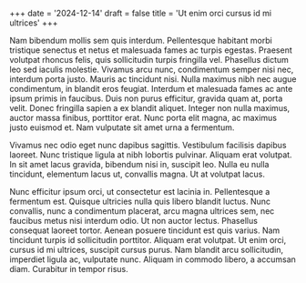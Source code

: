 +++
date = '2024-12-14'
draft = false
title = 'Ut enim orci cursus id mi ultrices'
+++

Nam bibendum mollis sem quis interdum. Pellentesque habitant morbi tristique senectus et netus et malesuada fames ac turpis egestas. Praesent volutpat rhoncus felis, quis sollicitudin turpis fringilla vel. Phasellus dictum leo sed iaculis molestie. Vivamus arcu nunc, condimentum semper nisi nec, interdum porta justo. Mauris ac tincidunt nisi. Nulla maximus nibh nec augue condimentum, in blandit eros feugiat. Interdum et malesuada fames ac ante ipsum primis in faucibus. Duis non purus efficitur, gravida quam at, porta velit. Donec fringilla sapien a ex blandit aliquet. Integer non nulla maximus, auctor massa finibus, porttitor erat. Nunc porta elit magna, ac maximus justo euismod et. Nam vulputate sit amet urna a fermentum.

Vivamus nec odio eget nunc dapibus sagittis. Vestibulum facilisis dapibus laoreet. Nunc tristique ligula at nibh lobortis pulvinar. Aliquam erat volutpat. In sit amet lacus gravida, bibendum nisi in, suscipit leo. Nulla eu nulla tincidunt, elementum lacus ut, convallis magna. Ut at volutpat lacus.

Nunc efficitur ipsum orci, ut consectetur est lacinia in. Pellentesque a fermentum est. Quisque ultricies nulla quis libero blandit luctus. Nunc convallis, nunc a condimentum placerat, arcu magna ultrices sem, nec faucibus metus nisi interdum odio. Ut non auctor lectus. Phasellus consequat laoreet tortor. Aenean posuere tincidunt est quis varius. Nam tincidunt turpis id sollicitudin porttitor. Aliquam erat volutpat. Ut enim orci, cursus id mi ultrices, suscipit cursus purus. Nam blandit arcu sollicitudin, imperdiet ligula ac, vulputate nunc. Aliquam in commodo libero, a accumsan diam. Curabitur in tempor risus.
